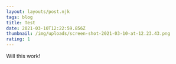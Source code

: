 ```yaml
---
layout: layouts/post.njk
tags: blog
title: Test
date: 2021-03-10T12:22:59.856Z
thumbnail: /img/uploads/screen-shot-2021-03-10-at-12.23.43.png
rating: 1
---
```

Will this work!
